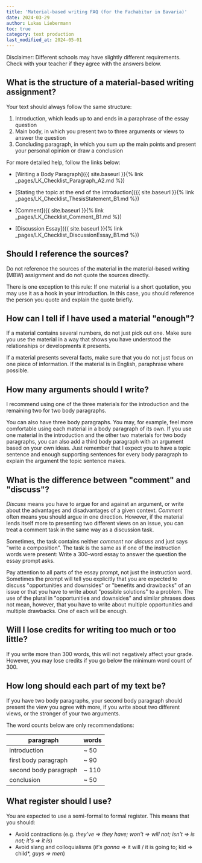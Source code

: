 ```yaml
---
title: 'Material-based writing FAQ (for the Fachabitur in Bavaria)'
date: 2024-03-29
author: Lukas Liebermann
toc: true
category: text production
last_modified_at: 2024-05-01
---
```


Disclaimer: Different schools may have slightly different requirements. Check
with your teacher if they agree with the answers below.

## What is the structure of a material-based writing assignment?

Your text should always follow the same structure:

1. Introduction, which leads up to and ends in a paraphrase of the essay
   question
2. Main body, in which you present two to three arguments or views to answer
   the question
3. Concluding paragraph, in which you sum up the main points and present your
   personal opinion or draw a conclusion

For more detailed help, follow the links below:

- [Writing a Body Paragraph]({{ site.baseurl }}{% link
  _pages/LK_Checklist_Paragraph_A2.md %})

- [Stating the topic at the end of the introduction]({{ site.baseurl }}{% link
  _pages/LK_Checklist_ThesisStatement_B1.md %})

- [Comment]({{ site.baseurl }}{% link _pages/LK_Checklist_Comment_B1.md %})

- [Discussion Essay]({{ site.baseurl }}{% link
  _pages/LK_Checklist_DiscussionEssay_B1.md %})

## Should I reference the sources?

Do not reference the sources of the material in the material-based writing
(MBW) assignment and do not quote the sources directly.

There is one exception to this rule: If one material is a short
quotation, you may use it as a hook in your introduction. In this
case, you should reference the person you quote and explain the
quote briefly.

## How can I tell if I have used a material "enough"?

If a material contains several numbers, do not just pick out one. Make sure you
use the material in a way that shows you have understood the relationships or
developments it presents.

If a material presents several facts, make sure that you do not just focus on
one piece of information. If the material is in English, paraphrase where
possible.

## How many arguments should I write?

I recommend using one of the three materials for the introduction and the
remaining two for two body paragraphs.

You can also have three body paragraphs. You may, for example, feel more
comfortable using each material in a body paragraph of its own. If you use one
material in the introduction and the other two materials for two body
paragraphs, you can also add a third body paragraph with an argument based on
your own ideas. Just remember that I expect you to have a topic sentence and
enough supporting sentences for every body paragraph to explain the argument
the topic sentence makes.

## What is the difference between "comment" and "discuss"?

*Discuss* means you have to argue for and against an argument, or write
about the advantages and disadvantages of a given context. *Comment* often
means you should argue in one direction. However, if the material lends itself
more to presenting two different views on an issue, you can treat a comment
task in the same way as a discussion task.

Sometimes, the task contains neither *comment* nor *discuss* and just says
"write a composition". The task is the same as if one of the instruction words
were present: Write a 300-word essay to answer the question the essay prompt
asks.

Pay attention to all parts of the essay prompt, not just the instruction word.
Sometimes the prompt will tell you explicitly that you are expected to discuss
"opportunities and downsides" or "benefits and drawbacks" of an issue or that
you have to write about "possible solutions" to a problem. The use of the
plural in "opportunitie**s** and downside**s**" and similar phrases does not
mean, however, that you have to write about multiple opportunities and multiple
drawbacks. One of each will be enough.

## Will I lose credits for writing too much or too little?

If you write more than 300 words, this will not negatively affect your grade.
However, you may lose credits if you go below the minimum word count of 300.

## How long should each part of my text be?

If you have two body paragraphs, your second body paragraph should present the
view you agree with more, if you write about two different views, or the
stronger of your two arguments.

The word counts below are only recommendations:

| paragraph             | words |
|-----------------------|-------|
| introduction          | ~ 50  |
| first body paragraph  | ~ 90  |
| second body paragraph | ~ 110 |
| conclusion            | ~ 50  |

## What register should I use?

You are expected to use a semi-formal to formal register. This means that you
should:

- Avoid contractions (e.g. *they've =\> they have; won't =\> will not; isn't
  =\> is not; it's =\> it is*) 
- Avoid slang and colloquialisms (*it's gonna* =\> it will / it is going to;
  kid =\> child*, *guys =\> men*)
